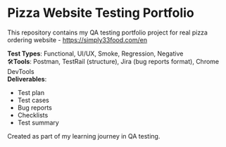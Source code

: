 # Pizza Website Testing Portfolio

This repository contains my QA testing portfolio project for real pizza ordering website - https://simply33food.com/en

**Test Types**: Functional, UI/UX, Smoke, Regression, Negative  
🛠**Tools**: Postman, TestRail (structure), Jira (bug reports format), Chrome DevTools  
**Deliverables**:
- Test plan
- Test cases
- Bug reports
- Checklists
- Test summary

Created as part of my learning journey in QA testing.
